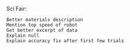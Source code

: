 Sci Fair:

	Better materials description
	Mention top speed of robot
	Get better excerpt of data
	Explain null
	Explain accuracy fix after first few trials
